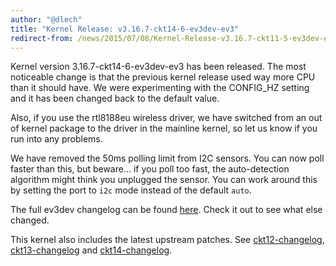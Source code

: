 ```yaml
---
author: "@dlech"
title: "Kernel Release: v3.16.7-ckt14-6-ev3dev-ev3"
redirect-from: /news/2015/07/08/Kernel-Release-v3.16.7-ckt11-5-ev3dev-ev3
---
```


Kernel version 3.16.7-ckt14-6-ev3dev-ev3 has been released. The most noticeable
change is that the previous kernel release used way more CPU than it should have.
We were experimenting with the CONFIG_HZ setting and it has been changed back
to the default value.

Also, if you use the rtl8188eu wireless driver, we have switched from an out of
kernel package to the driver in the mainline kernel, so let us know if you run
into any problems.

We have removed the 50ms polling limit from I2C sensors. You can now poll faster
than this, but beware... if you poll too fast, the auto-detection algorithm might
think you unplugged the sensor. You can work around this by setting the port to
`i2c` mode instead of the default `auto`.

The full ev3dev changelog can be found [here][ev3dev-changelog]. Check it out to
see what else changed.

This kernel also includes the latest upstream patches. See [ckt12-changelog],
[ckt13-changelog] and [ckt14-changelog].

[ckt12-changelog]: https://lists.ubuntu.com/archives/kernel-team/2015-May/057956.html
[ckt13-changelog]: https://lists.ubuntu.com/archives/kernel-team/2015-June/058406.html
[ckt14-changelog]: https://lists.ubuntu.com/archives/kernel-team/2015-June/059280.html
[ev3dev-changelog]: https://github.com/ev3dev/ev3dev-kpkg/blob/ca79dfae4abdb4740b3053b72ca6667d24b5e6c0/ev3dev-ev3/changelog
